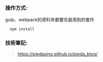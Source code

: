 ### 操作方式:
gulp、webpack的資料夾都要先裝用到的套件
  ``` bash
    npm install
  ```

### 技術筆記:
> https://piedasing.github.io/pieda_blog/
